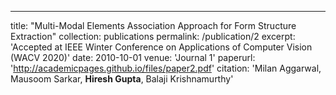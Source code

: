 ---
title: "Multi-Modal Elements Association Approach for Form Structure Extraction"
collection: publications
permalink: /publication/2
excerpt: 'Accepted at IEEE Winter Conference on Applications of Computer Vision (WACV 2020)'
date: 2010-10-01
venue: 'Journal 1'
paperurl: 'http://academicpages.github.io/files/paper2.pdf'
citation: 'Milan Aggarwal, Mausoom Sarkar, <b>Hiresh Gupta</b>, Balaji Krishnamurthy'
